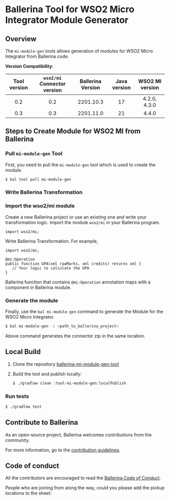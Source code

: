 # Ballerina Tool for WSO2 Micro Integrator Module Generator

## Overview

The `mi-module-gen` tools allows generation of modules for WSO2 Micro Integrator from Ballerina code.

**Version Compatibility**:

**Tool version**|**`wso2/mi` Connector version**|**Ballerina Version**|**Java version**|**WSO2 MI version**|
:-----:|:-----:|:-----:|:-----:|:-----:
0.2| 0.2| 2201.10.3| 17| 4.2.0, 4.3.0
0.3| 0.3| 2201.11.0| 21| 4.4.0


## Steps to Create Module for WSO2 MI from Ballerina

### Pull `mi-module-gen` Tool

First, you need to pull the `mi-module-gen` tool which is used to create the module.

```bash
$ bal tool pull mi-module-gen
```

### Write Ballerina Transformation

### Import the wso2/mi module

Create a new Ballerina project or use an existing one and write your transformation logic. Import the module `wso2/mi` in your Ballerina program.

```ballerina
import wso2/mi;
```

Write Ballerina Transformation. For example,

```ballerina
import wso2/mi;

@mi:Operation
public function GPA(xml rawMarks, xml credits) returns xml {
   // Your logic to calculate the GPA
}
```

Ballerina function that contains `@mi:Operation` annotation maps with a component in Ballerina module.

### Generate the module

Finally, use the `bal mi-module-gen` command to generate the Module for the WSO2 Micro Integrator.

```bash
$ bal mi-module-gen -i <path_to_ballerina_project>
```

Above command generates the connector zip in the same location.

## Local Build

1. Clone the repository [ballerina-mi-module-gen-tool](https://github.com/wso2-extensions/ballerina-mi-module-gen-tool.git)

2. Build the tool and publish locally:

   ```bash
   $ ./gradlew clean :tool-mi-module-gen:localPublish
   ```

### Run tests

   ```bash
   $ ./gradlew test
   ```

## Contribute to Ballerina

As an open-source project, Ballerina welcomes contributions from the community.

For more information, go to the [contribution guidelines](https://github.com/ballerina-platform/ballerina-lang/blob/master/CONTRIBUTING.md).

## Code of conduct

All the contributors are encouraged to read the [Ballerina Code of Conduct](https://ballerina.io/code-of-conduct).

 People who are joining from along the way, could you please add the pickup locations to the sheet:
